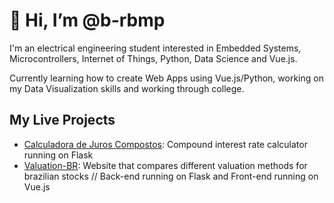 <h1> 👋 Hi, I’m @b-rbmp </h1>

<p>
  I'm an electrical engineering student interested in Embedded Systems, Microcontrollers, Internet of Things, Python, Data Science and Vue.js.
</p>

<p>
Currently learning how to create Web Apps using Vue.js/Python, working on my Data Visualization skills and working through college.
</p>

<h2> My Live Projects </h2>

<ul>
  <li><a href="https://calculadora-juros-compostos.herokuapp.com/">Calculadora de Juros Compostos</a>: Compound interest rate calculator running on Flask</li>
  <li><a href="https://valuation-br.herokuapp.com/">Valuation-BR</a>: Website that compares different valuation methods for brazilian stocks // Back-end running on Flask and Front-end running on Vue.js</li>
</ul>
